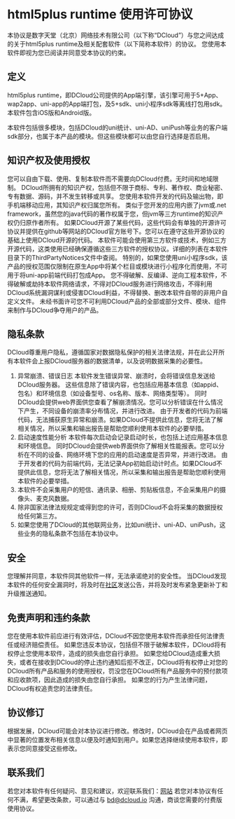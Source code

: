 # html5plus runtime 使用许可协议
本协议是数字天堂（北京）网络技术有限公司（以下称“DCloud”）与您之间达成的关于html5plus runtime及相关配套软件（以下简称本软件）的协议。
您使用本软件即视为您已阅读并同意受本协议的约束。

## 定义
html5plus runtime，即DCloud公司提供的App端引擎，该引擎可用于5+App、wap2app、uni-app的App端打包，及5+sdk、uni小程序sdk等离线打包用sdk。
本软件包含iOS版和Android版。

本软件包括很多模块，包括DCloud的uni统计、uni-AD、uniPush等业务的客户端sdk部分，也属于本产品的模块。但这些模块都可以由您自行选择是否启用。

## 知识产权及使用授权
您可以自由下载、使用、复制本软件而不需要向DCloud付费。无时间和地域限制。
DCloud所拥有的知识产权，包括但不限于商标、专利、著作权、商业秘密、专有数据、源码，并不发生转移或共享。
您使用本软件开发的代码及输出物，即手机端移动应用，其知识产权归属您所有。
类似于您开发的应用内嵌了jvm或.net framework，虽然您的java代码的著作权属于您，但jvm等三方runtime的知识产权仍归原作者所有。
如果DCloud开源了某些代码，这些代码会有单独的开源许可协议并提供在github等网站的DCloud官方账号下。您可以在遵守这些开源协议的基础上使用DCloud开源的代码。
本软件可能会使用第三方软件或技术，例如三方开源代码，这类使用已经确保遵循这些三方软件的授权协议。详细的列表在本软件目录下的ThirdPartyNotices文件中查阅。
特别的，如果您使用uni小程序sdk，该产品的授权范围仅限制在原生App中将某个栏目或模块进行小程序化而使用，不可用于将uni-app前端代码打包成App。
您不得破解、反编译、逆向工程本软件，不得破解或劫持本软件网络请求，不得对DCloud服务进行网络攻击，不得利用DCloud系统漏洞谋利或侵害DCloud利益，不得替换、删改本软件自带的非用户自定义文件。
未经书面许可您不可利用DCloud产品的全部或部分文件、模块、组件来制作与DCloud争夺用户的产品。


## 隐私条款
DCloud尊重用户隐私，遵循国家对数据隐私保护的相关法律法规，并在此公开所有本软件会上报DCloud服务器的数据清单，以及说明数据采集的必要性。
1. 异常崩溃、错误日志
本软件发生错误异常、崩溃时，会将错误信息发送给DCloud服务器。
这些信息除了错误内容，也包括应用基本信息（如appid、包名）和环境信息（如设备型号、os名称、版本、网络类型等）。
同时DCloud会提供web界面供您查看了解崩溃情况。您可以分析错误在什么情况下产生，不同设备的崩溃率分布情况，并进行改进。
由于开发者的代码为前端代码，无法捕获原生异常和崩溃。如果DCloud不提供此信息，您将无法了解相关情况，所以采集和输出报告是帮助您顺利使用本软件的必要举措。
2. 启动速度性能分析
本软件每次启动会记录启动时长，也包括上述应用基本信息和环境信息。
同时DCloud会提供web界面供你了解相关性能报表。您可以分析在不同的设备、网络环境下您的应用的启动速度是否异常，并进行改进。
由于开发者的代码为前端代码，无法记录App初始启动计时点。如果DCloud不提供此信息，您将无法了解相关情况，所以采集和输出报告是帮助您顺利使用本软件的必要举措。
3. 本软件不会采集用户的短信、通讯录、相册、剪贴板信息，不会采集用户的摄像头、麦克风数据。
4. 除非国家法律法规规定或得到您的许可，否则DCloud不会将采集的数据授权给任何第三方。
5. 如果您使用了DCloud的其他联网业务，比如uni统计、uni-AD、uniPush，这些业务的隐私条款不包括在本协议中。

## 安全
您理解并同意，本软件同其他软件一样，无法承诺绝对的安全性。
当DCloud发现本软件的任何安全漏洞时，将及时在[社区](https://ask.dcloud.net.cn/explore/)发送公告，并将及时发布紧急更新补丁和升级推送通知。

## 免责声明和违约条款
您在使用本软件前应进行有效评估，DCloud不因您使用本软件而承担任何法律责任或经济赔偿责任。
如果您违反本协议，包括但不限于破解本软件，DCloud将有权停止您使用本软件，造成的损失由您自行承担。
如果您给DCloud造成重大损失，或者在接收到DCloud的停止违约通知后拒不改正，DCloud将有权停止对您的DCloud所有产品和服务的使用授权，罚没您在DCloud所有产品服务中的预付款项和应收款项，因此造成的损失由您自行承担。
如果您的行为产生法律问题，DCloud有权追责您的法律责任。

## 协议修订
根据发展，DCloud可能会对本协议进行修改。修改时，DCloud会在产品或者网页中显著的位置发布相关信息以便及时通知到用户。如果您选择继续使用本软件，即表示您同意接受这些修改。

## 联系我们
若您对本软件有任何疑问、意见和建议，欢迎联系我们：[网站](https://DCloud.io)
若您对本协议有任何不满，希望更改条款，可以通过与 bd@dcloud.io 沟通，商谈您需要的付费版使用协议。
